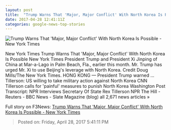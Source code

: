 ```yaml
---
layout: post
title:  "Trump Warns That 'Major, Major Conflict' With North Korea Is Possible - New York Times"
date: 2017-04-28 12:41:11Z
categories: google-news-top-stories
---
```


![Trump Warns That 'Major, Major Conflict' With North Korea Is Possible - New York Times](https://static01.nyt.com/images/2017/04/28/us/28prexy-sub/28prexy-sub-facebookJumbo.jpg)

New York Times Trump Warns That 'Major, Major Conflict' With North Korea Is Possible New York Times President Trump and President Xi Jinping of China at Mar-a-Lago in Palm Beach, Fla., earlier this month. Mr. Trump has urged Mr. Xi to use Beijing's leverage with North Korea. Credit Doug Mills/The New York Times. HONG KONG — President Trump warned ... Tillerson: US willing to take military action against North Korea CNN Tillerson calls for 'painful' measures to punish North Korea Washington Post Transcript: NPR Interviews Secretary Of State Rex Tillerson NPR The Hill - Reuters - BBC News - Slate Magazine (blog) all 2,671 news articles »


Full story on F3News: [Trump Warns That 'Major, Major Conflict' With North Korea Is Possible - New York Times](http://www.f3nws.com/n/gvbkvF)

> Posted on: Friday, April 28, 2017 5:41:11 PM
